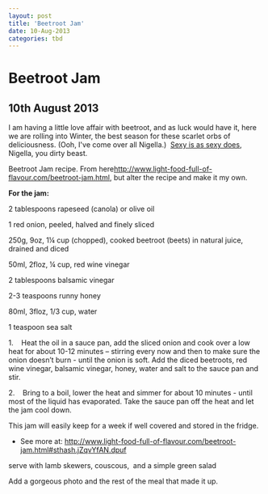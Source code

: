```yaml
---
layout: post
title: 'Beetroot Jam'
date: 10-Aug-2013
categories: tbd
---
```


# Beetroot Jam

## 10th August 2013

I am having a little love affair with beetroot,   and as luck would have it,   here we are rolling into Winter,   the best season for these scarlet orbs of deliciousness. (Ooh, I've come over all Nigella.)  <a href="http://www.youtube.com/watch?v=VA4d2ZvqOBA">Sexy is as sexy does</a>, Nigella, you dirty beast.

 

Beetroot Jam recipe. From here<a href="http://www.light-food-full-of-flavour.com/beetroot-jam.html">http://www.light-food-full-of-flavour.com/beetroot-jam.html</a>, but alter the recipe and make it my own.

<b>For the jam:</b>

2 tablespoons rapeseed (canola) or olive oil

1 red onion, peeled, halved and finely sliced

250g, 9oz, 1¼ cup (chopped), cooked beetroot (beets) in natural juice, drained and diced

50ml, 2floz, ¼ cup, red wine vinegar

2 tablespoons balsamic vinegar

2-3 teaspoons runny honey

80ml, 3floz, 1/3 cup, water

1 teaspoon sea salt

 

1.    Heat the oil in a sauce pan, add the sliced onion and cook over a low heat for about 10-12 minutes – stirring every now and then to make sure the onion doesn’t burn - until the onion is soft. Add the diced beetroots, red wine vinegar, balsamic vinegar, honey, water and salt to the sauce pan and stir.

2.    Bring to a boil, lower the heat and simmer for about 10 minutes - until most of the liquid has evaporated. Take the sauce pan off the heat and let the jam cool down.

 

This jam will easily keep for a week if well covered and stored in the fridge.

- See more at: http://www.light-food-full-of-flavour.com/beetroot-jam.html#sthash.jZqvYfAN.dpuf

 

serve with lamb skewers, couscous,  and a simple green salad

Add a gorgeous photo and the rest of the meal that made it up.
